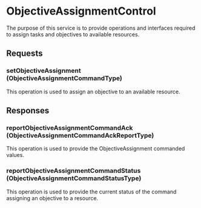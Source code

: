 # ObjectiveAssignmentControl
The purpose of this service is to provide operations and interfaces required to assign tasks and objectives to available resources.

## Requests
### setObjectiveAssignment (ObjectiveAssignmentCommandType)
This operation is used to assign an objective to an available resource.

## Responses
### reportObjectiveAssignmentCommandAck (ObjectiveAssignmentCommandAckReportType)
This operation is used to provide the ObjectiveAssignment commanded values.
### reportObjectiveAssignmentCommandStatus (ObjectiveAssignmentCommandStatusType)
This operation is used to provide the current status of the command assigning an objective to a resource.
